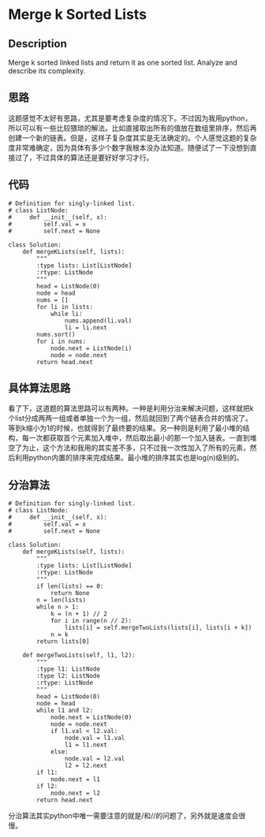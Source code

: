 # Merge k Sorted Lists

## Description

Merge k sorted linked lists and return it as one sorted list. Analyze and describe its complexity.

## 思路

这题感觉不太好有思路，尤其是要考虑复杂度的情况下。不过因为我用python，所以可以有一些比较猥琐的解法。比如直接取出所有的值放在数组里排序，然后再创建一个新的链表。但是，这样子复杂度其实是无法确定的。个人感觉这题的复杂度非常难确定，因为具体有多少个数字我根本没办法知道。随便试了一下没想到直接过了，不过具体的算法还是要好好学习才行。

## 代码

```
# Definition for singly-linked list.
# class ListNode:
#     def __init__(self, x):
#         self.val = x
#         self.next = None

class Solution:
    def mergeKLists(self, lists):
        """
        :type lists: List[ListNode]
        :rtype: ListNode
        """
        head = ListNode(0)
        node = head
        nums = []
        for li in lists:
            while li:
                nums.append(li.val)
                li = li.next
        nums.sort()
        for i in nums:
            node.next = ListNode(i)
            node = node.next
        return head.next
```

## 具体算法思路

看了下，这道题的算法思路可以有两种。一种是利用分治来解决问题，这样就把k个list分成两两一组或者单独一个为一组，然后就回到了两个链表合并的情况了。等到k缩小为1的时候，也就得到了最终要的结果。另一种则是利用了最小堆的结构，每一次都获取首个元素加入堆中，然后取出最小的那一个加入链表。一直到堆空了为止，这个方法和我用的其实差不多，只不过我一次性加入了所有的元素，然后利用python内置的排序来完成结果。最小堆的排序其实也是log(n)级别的。

## 分治算法

```
# Definition for singly-linked list.
# class ListNode:
#     def __init__(self, x):
#         self.val = x
#         self.next = None

class Solution:
    def mergeKLists(self, lists):
        """
        :type lists: List[ListNode]
        :rtype: ListNode
        """
        if len(lists) == 0:
            return None
        n = len(lists)
        while n > 1:
            k = (n + 1) // 2
            for i in range(n // 2):
                lists[i] = self.mergeTwoLists(lists[i], lists[i + k])
            n = k
        return lists[0]
    
    def mergeTwoLists(self, l1, l2):
        """
        :type l1: ListNode
        :type l2: ListNode
        :rtype: ListNode
        """
        head = ListNode(0)
        node = head
        while l1 and l2:
            node.next = ListNode(0)
            node = node.next
            if l1.val < l2.val:
                node.val = l1.val
                l1 = l1.next
            else:
                node.val = l2.val
                l2 = l2.next
        if l1:
            node.next = l1
        if l2:
            node.next = l2
        return head.next
```

分治算法其实python中唯一需要注意的就是/和//的问题了，另外就是速度会很慢。
